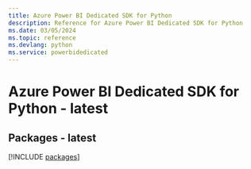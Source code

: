 ```yaml
---
title: Azure Power BI Dedicated SDK for Python
description: Reference for Azure Power BI Dedicated SDK for Python
ms.date: 03/05/2024
ms.topic: reference
ms.devlang: python
ms.service: powerbidedicated
---
```

# Azure Power BI Dedicated SDK for Python - latest
## Packages - latest
[!INCLUDE [packages](power-bi-dedicated-index.md)]